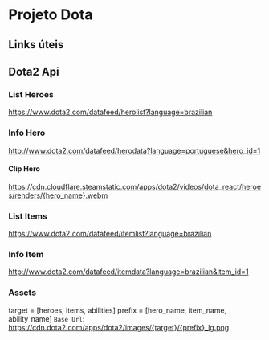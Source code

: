 # Projeto Dota


## Links úteis


## Dota2 Api

### List Heroes

<https://www.dota2.com/datafeed/herolist?language=brazilian>

### Info Hero

<http://www.dota2.com/datafeed/herodata?language=portuguese&hero_id=1>

#### Clip Hero

<https://cdn.cloudflare.steamstatic.com/apps/dota2/videos/dota_react/heroes/renders/{hero_name}.webm>

### List Items

<https://www.dota2.com/datafeed/itemlist?language=brazilian>

### Info Item

<http://www.dota2.com/datafeed/itemdata?language=brazilian&item_id=1>


### Assets

target = [heroes, items, abilities]
prefix = [hero_name, item_name, ability_name]
`Base Url`: <https://cdn.dota2.com/apps/dota2/images/{target}/{prefix}_lg.png>